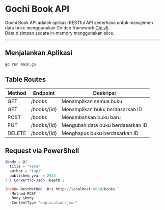 # Gochi Book API

Gochi Book API adalah aplikasi RESTful API sederhana untuk manajemen data buku menggunakan Go dan framework [Chi v5](https://github.com/go-chi/chi).  
Data disimpan secara in-memory menggunakan slice.

---

## Menjalankan Aplikasi

```bash
go run main.go
```
## Table Routes
| Method | Endpoint    | Deskripsi                         |
| ------ | ----------- | --------------------------------- |
| GET    | /books      | Menampilkan semua buku            |
| GET    | /books/{id} | Menampilkan buku berdasarkan ID   |
| POST   | /books      | Menambahkan buku baru             |
| PUT    | /books/{id} | Mengubah data buku berdasarkan ID |
| DELETE | /books/{id} | Menghapus buku berdasarkan ID     |

## Request via PowerShell
```Powershell
$body = @{
  title = "Tere"
  author = "Yupi"
  published_year = 2025
} | ConvertTo-Json -Depth 2

Invoke-RestMethod -Uri http://localhost:8080/books `
  -Method POST `
  -Body $body `
  -ContentType "application/json"
```
